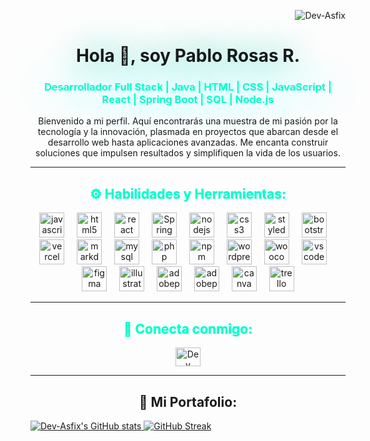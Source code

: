 <p align="right"> 
  <img src="https://komarev.com/ghpvc/?username=Dev-Asfix&label=Profile%20views&color=ff00ff&style=flat" alt="Dev-Asfix" />
</p>

<h1 align="center" style="text-shadow: 0px 0px 50px #1abc9c;">Hola 💎, soy Pablo Rosas R.</h1>
<h3 align="center" style="color:#00ffcc; text-shadow: 0px 0px 80px #00dcff;">Desarrollador Full Stack | Java | HTML | CSS | JavaScript | React | Spring Boot | SQL | Node.js</h3>

<p align="center">Bienvenido a mi perfil. Aquí encontrarás una muestra de mi pasión por la tecnología y la innovación, plasmada en proyectos que abarcan desde el desarrollo web hasta aplicaciones avanzadas. Me encanta construir soluciones que impulsen resultados y simplifiquen la vida de los usuarios.</p>

---

<h2 align="center" style="color:#00ffcc; text-shadow: 0px 0px 1px #00ffcc;">⚙️ Habilidades y Herramientas:</h2>

<div align="center">
  <img src="https://cdn.jsdelivr.net/gh/devicons/devicon/icons/javascript/javascript-original.svg" height="40" alt="javascript logo" />
  <img width="12" />
  <img src="https://cdn.jsdelivr.net/gh/devicons/devicon/icons/html5/html5-original.svg" height="40" alt="html5 logo" />
  <img width="12" />
  <img src="https://cdn.jsdelivr.net/gh/devicons/devicon/icons/react/react-original.svg" height="40" alt="react logo" />
  <img width="12" />
  <img src="https://cdn.jsdelivr.net/gh/devicons/devicon/icons/spring/spring-original.svg" height="40" alt="Spring logo" />
  <img width="12" />
  <img src="https://skillicons.dev/icons?i=nodejs" height="40" alt="nodejs logo" />
  <img width="12" />
  <img src="https://cdn.jsdelivr.net/gh/devicons/devicon/icons/css3/css3-original.svg" height="40" alt="css3 logo" />
  <img width="12" />
  <img src="https://skillicons.dev/icons?i=styledcomponents" height="40" alt="styledcomponents logo" />
  <img width="12" />
  <img src="https://cdn.jsdelivr.net/gh/devicons/devicon/icons/bootstrap/bootstrap-original.svg" height="40" alt="bootstrap logo" />
  <img width="12" />
  <img src="https://cdn.simpleicons.org/vercel/000000" height="40" alt="vercel logo" />
  <img width="12" />
  <img src="https://cdn.jsdelivr.net/gh/devicons/devicon/icons/markdown/markdown-original.svg" height="40" alt="markdown logo" />
  <img width="12" />
  <img src="https://skillicons.dev/icons?i=mysql" height="40" alt="mysql logo" />
  <img width="12" />
  <img src="https://cdn.jsdelivr.net/gh/devicons/devicon/icons/php/php-original.svg" height="40" alt="php logo" />
  <img width="12" />
  <img src="https://cdn.jsdelivr.net/gh/devicons/devicon/icons/npm/npm-original-wordmark.svg" height="40" alt="npm logo" />
  <img width="12" />
  <img src="https://cdn.jsdelivr.net/gh/devicons/devicon/icons/wordpress/wordpress-original.svg" height="40" alt="wordpress logo" />
  <img width="12" />
  <img src="https://cdn.jsdelivr.net/gh/devicons/devicon/icons/woocommerce/woocommerce-original.svg" height="40" alt="woocommerce logo" />
  <img width="12" />
  <img src="https://cdn.jsdelivr.net/gh/devicons/devicon/icons/vscode/vscode-original.svg" height="40" alt="vscode logo" />
  <img width="12" />
  <img src="https://skillicons.dev/icons?i=figma" height="40" alt="figma logo" />
  <img width="12" />
  <img src="https://cdn.jsdelivr.net/gh/devicons/devicon/icons/illustrator/illustrator-plain.svg" height="40" alt="illustrator logo" />
  <img width="12" />
  <img src="https://cdn.simpleicons.org/adobephotoshop/31A8FF" height="40" alt="adobephotoshop logo" />
  <img width="12" />
  <img src="https://cdn.simpleicons.org/adobepremierepro/9999FF" height="40" alt="adobepremierepro logo" />
  <img width="12" />
  <img src="https://cdn.jsdelivr.net/gh/devicons/devicon/icons/canva/canva-original.svg" height="40" alt="canva logo" />
  <img width="12" />
  <img src="https://cdn.jsdelivr.net/gh/devicons/devicon/icons/trello/trello-plain.svg" height="40" alt="trello logo" />
</div>

---

<h2 align="center" style="color:#00ffcc; text-shadow: 0px 0px 1px #00ffcc;">🤝 Conecta conmigo:</h2>

<p align="center">
  <a href="https://www.linkedin.com/in/pablo-rosas-dev" target="_blank"><img align="center" src="https://raw.githubusercontent.com/rahuldkjain/github-profile-readme-generator/master/src/images/icons/Social/linked-in-alt.svg" alt="Dev Asfix" height="30" width="40" /></a>
</p>

---

<h2 align="center">🚀 Mi Portafolio:</h2>

<a href="https://github.com/Dev-Asfix">
  <img src="https://github-readme-stats.vercel.app/api?username=Dev-Asfix&show_icons=true&theme=radical&title_color=ff00ff&icon_color=00ffcc&bg_color=000000&text_color=ffffff&border_color=00ffcc" alt="Dev-Asfix's GitHub stats" />
</a>

<a href="https://github.com/Dev-Asfix">
  <img src="https://github-readme-streak-stats.herokuapp.com/?user=Dev-Asfix&theme=radical&border=00ffcc&ring=ff00ff&fire=ff00ff&currStreakNum=ffffff&sideLabels=00ffcc&background=000000" alt="GitHub Streak" />
</a>
